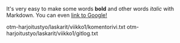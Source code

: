 It's very easy to make some words **bold** and other words *italic* with 
Markdown. You can even [link to Google!](http://google.com)

otm-harjoitustyo/laskarit/viikko1/komentorivi.txt 
otm-harjoitustyo/laskarit/viikko1/gitlog.txt
